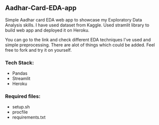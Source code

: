 ## Aadhar-Card-EDA-app
Simple Aadhar card EDA web app to showcase my Exploratory Data Analysis skills. I have used dataset from Kaggle. Used stramlit library to build web app and deployed it on Heroku. 

You can go to the link and check different EDA techniques I've used and simple preprocessing. There are alot of things which could be added. Feel free to fork and try it on yourself. 

### Tech Stack:
- Pandas
- Streamlit
- Heroku

### Required files:
- setup.sh
- procfile
- requirements.txt
